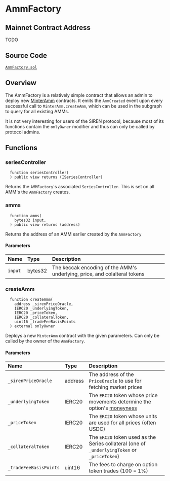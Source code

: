# AmmFactory

## Mainnet Contract Address

TODO

## Source Code

[`AmmFactory.sol`](https://github.com/sirenmarkets/core/blob/master/contracts/amm/AmmFactory.sol)

## Overview

The AmmFactory is a relatively simple contract that allows an admin to deploy new [MinterAmm](glossary.md#minteramm) contracts. It emits the `AmmCreated` event upon every successful call to `MinterAmm.createAmm`, which can be used in the subgraph to query for all existing AMMs.

It is not very interesting for users of the SIREN protocol, because most of its functions contain the `onlyOwner` modifier and thus can only be called by protocol admins.

## Functions


### seriesController

```solidity
  function seriesController(
  ) public view returns (ISeriesController)
```

Returns the `AMMFactory`'s associated `SeriesController`. This is set on all AMM's the `AmmFactory` creates.

### amms

```solidity
  function amms(
    bytes32 input,
  ) public view returns (address)
```

Returns the address of an AMM earlier created by the `AmmFactory`

#### Parameters

| Name        | Type    | Description                                                              |
| :---------- | :------ | :------------------------------------------------------------------------|
| `input`     | bytes32 | The keccak encoding of the AMM's underlying, price, and colalteral tokens |

### createAmm

```solidity
  function createAmm(
    address _sirenPriceOracle,
    IERC20 _underlyingToken,
    IERC20 _priceToken,
    IERC20 _collateralToken,
    uint16 _tradeFeeBasisPoints
  ) external onlyOwner
```

Deploys a new `MinterAmm` contract with the given parameters. Can only be called by the owner of the `AmmFactory`.
#### Parameters

| Name                  | Type    | Description                                                             |
| :-------------------- | :------ | :---------------------------------------------------------------------- |
| `_sirenPriceOracle`   | address | The address of the `PriceOracle` to use for fetching market prices      |
| `_underlyingToken`    | IERC20  | The `ERC20` token whose price movements determine the option's [moneyness](glossary.md#moneyness)  |
| `_priceToken`         | IERC20  | The `ERC20` token whose units are used for all prices (often USDC)        |
| `_collateralToken`    | IERC20  | The `ERC20` token used as the Series collateral (one of `_underlyingToken` or `_priceToken`) |
| `_tradeFeeBasisPoints`| uint16  | The fees to charge on option token trades (100 = 1%)                    |
